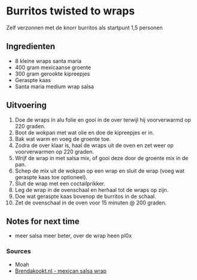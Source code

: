 # Burritos twisted to wraps

Zelf verzonnen met de knorr burritos als startpunt
1,5 personen

## Ingredienten

* 8 kleine wraps santa maria
* 400 gram mexicaanse groente
* 300 gram gerookte kipreepjes
* Geraspte kaas
* Santa maria medium wrap salsa

## Uitvoering

1. Doe de wraps in alu folie en gooi in de over terwijl hij voorverwarmd op 220 graden.
2. Boot de wokpan met wat olie en doe de kipreepjes er in.
3. Bak wat warm en voeg de groente toe.
5. Zodra de over klaar is, haal de wraps uit de oven en zet weer op voorverwarmen op 220 graden.
6. Wrijf de wrap in met salsa mix, of gooi deze door de groente mix in de pan.
6. Schep de mix uit de wokpan op een wrap en sluit de wrap (voeg wat geraspte kaas toe optioneel).
7. Sluit de wrap met een coctailprikker.
8. Leg de wrap in de ovenschaal en herhaal tot de wraps op zijn.
9. Doe wat geraspte kaas bovenop de burritos in de schaal.
10. Zet de ovenschaal in de oven voor 15 minuten @ 200 graden.


## Notes for next time

* meer salsa meer beter, over de wrap heen pl0x

### Sources
* Moah
* [Brendakookt.nl - mexican salsa wrap](https://brendakookt.nl/2019/10/04/mexican-salsa-wrap/)